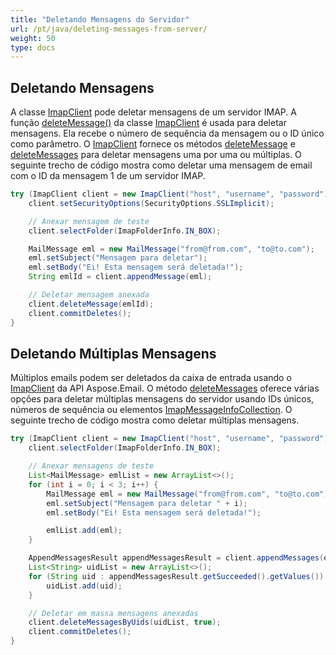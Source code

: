 ```yaml
---
title: "Deletando Mensagens do Servidor"
url: /pt/java/deleting-messages-from-server/
weight: 50
type: docs
---
```



## **Deletando Mensagens**

A classe [ImapClient](https://reference.aspose.com/email/java/com.aspose.email/imapclient/) pode deletar mensagens de um servidor IMAP. A função [deleteMessage()](https://reference.aspose.com/email/java/com.aspose.email/imapclient/#deleteMessage-int-) da classe [ImapClient](https://reference.aspose.com/email/java/com.aspose.email/imapclient/) é usada para deletar mensagens. Ela recebe o número de sequência da mensagem ou o ID único como parâmetro. O [ImapClient](https://reference.aspose.com/email/java/com.aspose.email/imapclient/) fornece os métodos [deleteMessage](https://reference.aspose.com/email/java/com.aspose.email/imapclient/#deleteMessage-int-) e [deleteMessages](https://reference.aspose.com/email/java/com.aspose.email/imapclient/#deleteMessages-com.aspose.email.IConnection-java.lang.Iterable-com.aspose.email.ImapMessageInfo--) para deletar mensagens uma por uma ou múltiplas. O seguinte trecho de código mostra como deletar uma mensagem de email com o ID da mensagem 1 de um servidor IMAP.

~~~Java
try (ImapClient client = new ImapClient("host", "username", "password")) {
    client.setSecurityOptions(SecurityOptions.SSLImplicit);

    // Anexar mensagem de teste
    client.selectFolder(ImapFolderInfo.IN_BOX);

    MailMessage eml = new MailMessage("from@from.com", "to@to.com");
    eml.setSubject("Mensagem para deletar");
    eml.setBody("Ei! Esta mensagem será deletada!");
    String emlId = client.appendMessage(eml);

    // Deletar mensagem anexada
    client.deleteMessage(emlId);
    client.commitDeletes();
}
~~~

## **Deletando Múltiplas Mensagens**

Múltiplos emails podem ser deletados da caixa de entrada usando o [ImapClient](https://reference.aspose.com/email/java/com.aspose.email/imapclient/) da API Aspose.Email. O método [deleteMessages](https://reference.aspose.com/email/java/com.aspose.email/imapclient/#deleteMessages-com.aspose.email.IConnection-java.lang.Iterable-com.aspose.email.ImapMessageInfo--) oferece várias opções para deletar múltiplas mensagens do servidor usando IDs únicos, números de sequência ou elementos [ImapMessageInfoCollection](https://reference.aspose.com/email/java/com.aspose.email/imapmessageinfocollection/). O seguinte trecho de código mostra como deletar múltiplas mensagens.

~~~Java
try (ImapClient client = new ImapClient("host", "username", "password")) {
    client.selectFolder(ImapFolderInfo.IN_BOX);

    // Anexar mensagens de teste
    List<MailMessage> emlList = new ArrayList<>();
    for (int i = 0; i < 3; i++) {
        MailMessage eml = new MailMessage("from@from.com", "to@to.com");
        eml.setSubject("Mensagem para deletar " + i);
        eml.setBody("Ei! Esta mensagem será deletada!");

        emlList.add(eml);
    }

    AppendMessagesResult appendMessagesResult = client.appendMessages(emlList);
    List<String> uidList = new ArrayList<>();
    for (String uid : appendMessagesResult.getSucceeded().getValues()) {
        uidList.add(uid);
    }

    // Deletar em massa mensagens anexadas
    client.deleteMessagesByUids(uidList, true);
    client.commitDeletes();
}
~~~